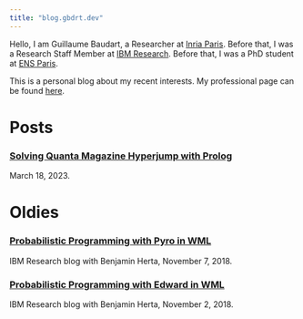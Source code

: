 ```yaml
---
title: "blog.gbdrt.dev"
---
```


Hello, I am Guillaume Baudart, a Researcher at [Inria Paris](https://www.inria.fr/en/inria-paris-centre).
Before that, I was a Research Staff Member at [IBM Research](https://research.ibm.com/labs/watson/).
Before that, I was a PhD student at [ENS Paris](https://www.ens.psl.eu/en).

This is a personal blog about my recent interests.
My professional page can be found [here](https://guillaume.baudart.eu).


# Posts

### [Solving Quanta Magazine Hyperjump with Prolog](230318_hyperjump.html) 
March 18, 2023.

# Oldies

### [Probabilistic Programming with Pyro in WML](https://www.ibm.com/blogs/research/2018/11/pyro-wml/)
IBM Research blog with Benjamin Herta, November 7, 2018.

### [Probabilistic Programming with Edward in WML](https://www.ibm.com/blogs/research/2018/11/edward-wml/)
IBM Research blog with Benjamin Herta, November 2, 2018.
